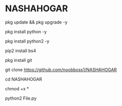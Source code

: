 # NASHAHOGAR
pkg update && pkg upgrade -y

pkg install python -y

pkg install python2 -y

pip2 install bs4

pkg install git

git clone https://github.com/noobboss1/NASHAHOGAR

cd NASHAHOGAR

chmod +x *

python2 File.py
